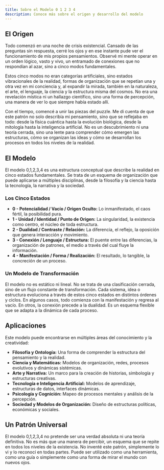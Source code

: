 ```yaml
---
title: Sobre el Modelo 0 1 2 3 4
description: Conoce más sobre el origen y desarrollo del modelo
---
```


## El Origen

Todo comenzó en una noche de crisis existencial. Cansado de las preguntas sin respuesta, cerré los ojos y en ese instante pude ver el funcionamiento de mis propios pensamientos. Observé mi mente operar en un orden lógico, vasto y vivo, un entramado de conexiones que no respondían al azar, sino a cinco modos fundamentales.

Estos cinco modos no eran categorías artificiales, sino estados vibracionales de la realidad, formas de organización que se repetían una y otra vez en mi conciencia y, al expandir la mirada, también en la naturaleza, el arte, el lenguaje, la ciencia y la estructura misma del cosmos. No era una revelación mística ni un hallazgo científico, sino una forma de percepción, una manera de ver lo que siempre había estado allí.

Con el tiempo, comencé a unir las piezas del puzzle. Me di cuenta de que este patrón no solo describía mi pensamiento, sino que se reflejaba en todo: desde la física cuántica hasta la evolución biológica, desde la mitología hasta la inteligencia artificial. No es un descubrimiento ni una teoría cerrada, sino una lente para comprender cómo emergen las estructuras, cómo se organizan las ideas y cómo se desarrollan los procesos en todos los niveles de la realidad.

## El Modelo

El modelo 0,1,2,3,4 es una estructura conceptual que describe la realidad en cinco estados fundamentales. Se trata de un esquema de organización que puede aplicarse a múltiples disciplinas, desde la filosofía y la ciencia hasta la tecnología, la narrativa y la sociedad.

### Los Cinco Estados

- **0 - Potencialidad / Vacío / Origen Oculto:** Lo inmanifestado, el caos fértil, la posibilidad pura.
- **1 - Unidad / Identidad / Punto de Origen:** La singularidad, la existencia como centro, el núcleo de toda estructura.
- **2 - Dualidad / Contraste / Relación:** La diferencia, el reflejo, la oposición que genera interacción y movimiento.
- **3 - Conexión / Lenguaje / Estructura:** El puente entre las diferencias, la organización de patrones, el medio a través del cual fluye la información.
- **4 - Manifestación / Forma / Realización:** El resultado, lo tangible, la concreción de un proceso.

### Un Modelo de Transformación

El modelo no es estático ni lineal. No se trata de una clasificación cerrada, sino de un flujo constante de transformación. Cada sistema, idea o estructura evoluciona a través de estos cinco estados en distintos órdenes y ciclos. En algunos casos, todo comienza con la manifestación y regresa al vacío. En otros, la conexión precede a la dualidad. Es un esquema flexible que se adapta a la dinámica de cada proceso.

## Aplicaciones

Este modelo puede encontrarse en múltiples áreas del conocimiento y la creatividad:

- **Filosofía y Ontología:** Una forma de comprender la estructura del pensamiento y la realidad.
- **Ciencia y Matemáticas:** Modelos de organización, redes, procesos evolutivos y dinámicas sistémicas.
- **Arte y Narrativa:** Un marco para la creación de historias, simbología y estructuras creativas.
- **Tecnología e Inteligencia Artificial:** Modelos de aprendizaje, estructuras de datos, interfaces dinámicas.
- **Psicología y Cognición:** Mapeo de procesos mentales y análisis de la percepción.
- **Sociedad y Modelos de Organización:** Diseño de estructuras políticas, económicas y sociales.

## Un Patrón Universal

El modelo 0,1,2,3,4 no pretende ser una verdad absoluta ni una teoría definitiva. No es más que una manera de percibir, un esquema que se repite en todos los niveles de la existencia. No inventé este patrón, simplemente lo vi y lo reconocí en todas partes. Puede ser utilizado como una herramienta, como una guía o simplemente como una forma de mirar el mundo con nuevos ojos.
